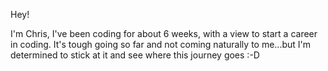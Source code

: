 Hey!

I'm Chris, I've been coding for about 6 weeks, with a view to start a career in coding. It's tough going so far and not coming naturally to me...but I'm determined to stick at it and see where this journey goes :-D
